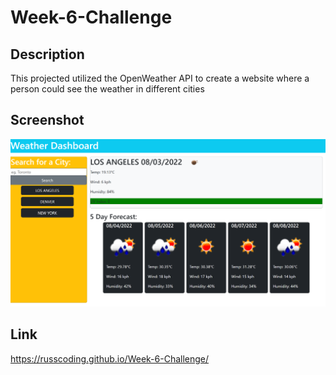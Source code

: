 # Week-6-Challenge
## Description
This projected utilized the OpenWeather API to create a website where a person could see the weather in different cities

## Screenshot
![image](/assets/images/screencapture-russcoding-github-io-Week-6-Challenge-2022-08-03-08_33_20.png)

## Link
https://russcoding.github.io/Week-6-Challenge/